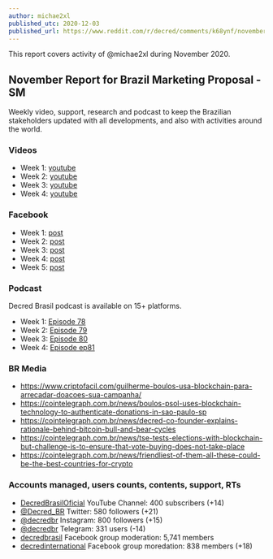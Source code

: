 ```yaml
---
author: michae2xl
published_utc: 2020-12-03
published_url: https://www.reddit.com/r/decred/comments/k68ynf/november_report_for_brazil_proposal_sm/
---
```


This report covers activity of @michae2xl during November 2020.

## November Report for Brazil Marketing Proposal - SM

Weekly video, support, research and podcast to keep the Brazilian stakeholders updated with all developments, and also with activities around the world.

### Videos

- Week 1: [youtube](https://www.youtube.com/watch?v=N0SbBop1TnQ)
- Week 2: [youtube](https://www.youtube.com/watch?v=sK_4l5d8JCo)
- Week 3: [youtube](https://www.youtube.com/watch?v=mueFQbYzCjs)
- Week 4: [youtube](https://www.youtube.com/watch?v=SYL-2nPe4aI)

### Facebook

- Week 1: [post](https://www.facebook.com/photo?fbid=3525931810796628)
- Week 2: [post](https://www.facebook.com/photo?fbid=3605047609551714)
- Week 3: [post](https://www.facebook.com/photo?fbid=3624782217578253)
- Week 4: [post](https://www.facebook.com/photo?fbid=3644084808981327)
- Week 5: [post](https://www.facebook.com/photo?fbid=3663542277035580)

### Podcast

Decred Brasil podcast is available on 15+ platforms.

- Week 1: [Episode 78](https://soundcloud.com/decredbrasil/ep74)
- Week 2: [Episode 79](https://soundcloud.com/decredbrasil/ep79)
- Week 3: [Episode 80](https://soundcloud.com/decredbrasil/ep80)
- Week 4: [Episode ep81](https://soundcloud.com/decredbrasil/ep81)

### BR Media

- https://www.criptofacil.com/guilherme-boulos-usa-blockchain-para-arrecadar-doacoes-sua-campanha/
- https://cointelegraph.com.br/news/boulos-psol-uses-blockchain-technology-to-authenticate-donations-in-sao-paulo-sp
- https://cointelegraph.com.br/news/decred-co-founder-explains-rationale-behind-bitcoin-bull-and-bear-cycles
- https://cointelegraph.com.br/news/tse-tests-elections-with-blockchain-but-challenge-is-to-ensure-that-vote-buying-does-not-take-place
- https://cointelegraph.com.br/news/friendliest-of-them-all-these-could-be-the-best-countries-for-crypto

### Accounts managed, users counts, contents, support, RTs

- [DecredBrasilOficial](https://www.youtube.com/c/DecredBrasilOficial) YouTube Channel: 400 subscribers (+14)
- [@Decred_BR](https://twitter.com/decred_br) Twitter: 580 followers (+21)
- [@decredbr](https://www.instagram.com/decredbr/) Instagram: 800 followers (+15)
- [@decredbr](https://t.me/decredbr) Telegram: 331 users (-14)
- [decredbrasil](https://www.facebook.com/groups/decredbrasil/) Facebook group moderation: 5,741 members
- [decredinternational](https://www.facebook.com/groups/decredinternational) Facebook group moredation: 838 members (+18)
